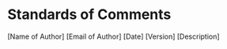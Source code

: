 Standards of Comments
=====================
[Name of Author]
[Email of Author]
[Date]
[Version]
[Description]

